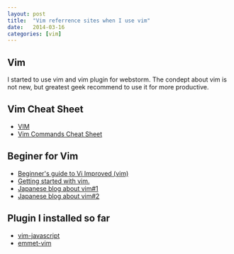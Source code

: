 ```yaml
---
layout: post
title:  "Vim referrence sites when I use vim"
date:   2014-03-16
categories: [vim]
---
```


## Vim
I started to use vim and vim plugin for webstorm.
The condept about vim is not new, but greatest geek recommend to use it for more productive.

## Vim Cheat Sheet
- [VIM](http://rtorruellas.com/vim-cheat-sheet/)
- [Vim Commands Cheat Sheet](http://www.fprintf.net/vimCheatSheet.html)

## Beginer for Vim
- [Beginner's guide to Vi Improved (vim)](http://newbiedoc.sourceforge.net/text_editing/vim.html)
- [Getting started with vim.](http://bilalquadri.com/blog/2012/12/17/getting-started-with-vim/)
- [Japanese blog about vim#1](http://www.curiosity-drives.me/2012/01/rails.html)
- [Japanese blog about vim#2](http://vim-users.jp/2011/04/hack215/)

## Plugin I installed so far

- [vim-javascript](https://github.com/pangloss/vim-javascript)
- [emmet-vim](https://github.com/mattn/emmet-vim/)
